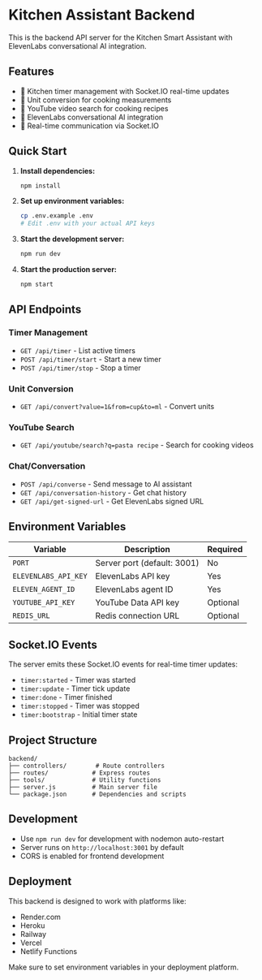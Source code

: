 # Kitchen Assistant Backend

This is the backend API server for the Kitchen Smart Assistant with ElevenLabs conversational AI integration.

## Features

- 🍳 Kitchen timer management with Socket.IO real-time updates
- 📏 Unit conversion for cooking measurements
- 🎥 YouTube video search for cooking recipes
- 💬 ElevenLabs conversational AI integration
- 🔄 Real-time communication via Socket.IO

## Quick Start

1. **Install dependencies:**
   ```bash
   npm install
   ```

2. **Set up environment variables:**
   ```bash
   cp .env.example .env
   # Edit .env with your actual API keys
   ```

3. **Start the development server:**
   ```bash
   npm run dev
   ```

4. **Start the production server:**
   ```bash
   npm start
   ```

## API Endpoints

### Timer Management
- `GET /api/timer` - List active timers
- `POST /api/timer/start` - Start a new timer
- `POST /api/timer/stop` - Stop a timer

### Unit Conversion
- `GET /api/convert?value=1&from=cup&to=ml` - Convert units

### YouTube Search
- `GET /api/youtube/search?q=pasta recipe` - Search for cooking videos

### Chat/Conversation
- `POST /api/converse` - Send message to AI assistant
- `GET /api/conversation-history` - Get chat history
- `GET /api/get-signed-url` - Get ElevenLabs signed URL

## Environment Variables

| Variable | Description | Required |
|----------|-------------|----------|
| `PORT` | Server port (default: 3001) | No |
| `ELEVENLABS_API_KEY` | ElevenLabs API key | Yes |
| `ELEVEN_AGENT_ID` | ElevenLabs agent ID | Yes |
| `YOUTUBE_API_KEY` | YouTube Data API key | Optional |
| `REDIS_URL` | Redis connection URL | Optional |

## Socket.IO Events

The server emits these Socket.IO events for real-time timer updates:
- `timer:started` - Timer was started
- `timer:update` - Timer tick update
- `timer:done` - Timer finished
- `timer:stopped` - Timer was stopped
- `timer:bootstrap` - Initial timer state

## Project Structure

```
backend/
├── controllers/        # Route controllers
├── routes/            # Express routes
├── tools/             # Utility functions
├── server.js          # Main server file
└── package.json       # Dependencies and scripts
```

## Development

- Use `npm run dev` for development with nodemon auto-restart
- Server runs on `http://localhost:3001` by default
- CORS is enabled for frontend development

## Deployment

This backend is designed to work with platforms like:
- Render.com
- Heroku
- Railway
- Vercel
- Netlify Functions

Make sure to set environment variables in your deployment platform.
